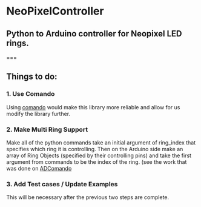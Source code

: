 # NeoPixelController
## Python to Arduino controller for Neopixel LED rings.
===
## Things to do:
### 1. Use Comando
Using [comando](https://github.com/braingram/comando) would make this library more reliable and allow for us modify the library further.
### 2. Make Multi Ring Support
Make all of the python commands take an initial argument of ring_index that specifies which ring it is controlling.
Then on the Arduino side make an array of Ring Objects (specified by their controlling pins) and take the first argument from commands to be the index of the ring.
(see the work that was done on [ADComando](https://github.com/Lathomas42/AutoDriverComando)
### 3. Add Test cases / Update Examples
This will be necessary after the previous two steps are complete.